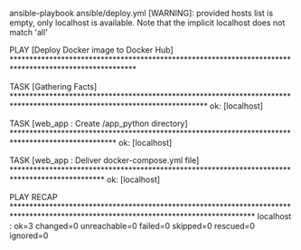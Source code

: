 ansible-playbook ansible/deploy.yml 
[WARNING]: provided hosts list is empty, only localhost is available. Note that the implicit localhost does not match 'all'

PLAY [Deploy Docker image to Docker Hub] *******************************************************************************************************

TASK [Gathering Facts] *************************************************************************************************************************
ok: [localhost]

TASK [web_app : Create /app_python directory] **************************************************************************************************
ok: [localhost]

TASK [web_app : Deliver docker-compose.yml file] ***********************************************************************************************
ok: [localhost]

PLAY RECAP *************************************************************************************************************************************
localhost                  : ok=3    changed=0    unreachable=0    failed=0    skipped=0    rescued=0    ignored=0   